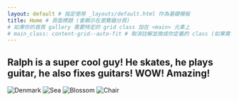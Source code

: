 ```yaml
---
layout: default # 指定使用 _layouts/default.html 作為基礎模板
title: Home # 頁面標題 (會顯示在瀏覽器分頁)
# 如果你的首頁 gallery 需要特定的 grid class 加在 <main> 元素上
# main_class: content-grid--auto-fit # 取消註解並換成你定義的 class (如果需要)
---
```


<div class="intro-word">
  <h2>Ralph is a super cool guy! He skates, he plays guitar, he also fixes guitars! WOW! Amazing!</h2>
</div>

<div class="gallery">
  <img src="{{ "/assets/images/main img/denmark_museum.webp" | relative_url }}" alt="Denmark" loading="lazy">
  <img src="{{ "/assets/images/main img/Sea.webp" | relative_url }}" alt="Sea" loading="lazy">
  <img src="{{ "/assets/images/main img/Blossom.webp" | relative_url }}" alt="Blossom" loading="lazy">
  <img src="{{ "/assets/images/main img/Chair.webp" | relative_url }}" alt="Chair" loading="lazy">
</div>